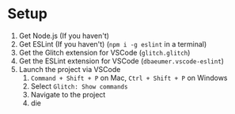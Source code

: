 # Setup

1. Get Node.js (If you haven't)
2. Get ESLint (If you haven't) (`npm i -g eslint` in a terminal)
3. Get the Glitch extension for VSCode (`glitch.glitch`)
4. Get the ESLint extension for VSCode (`dbaeumer.vscode-eslint`)
5. Launch the project via VSCode
	1. `Command + Shift + P` on Mac, `Ctrl + Shift + P` on Windows
	2. Select `Glitch: Show commands`
	3. Navigate to the project
	4. die